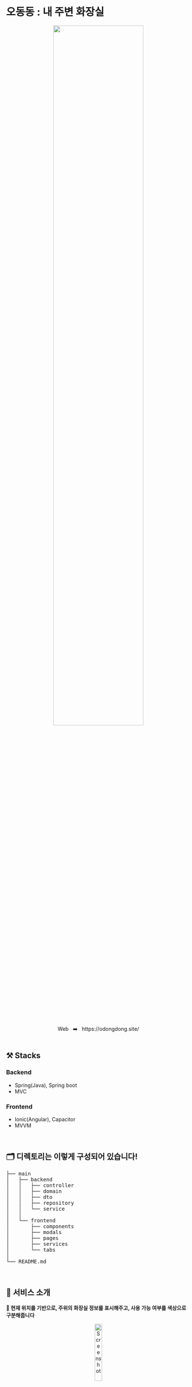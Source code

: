 # 오동동 : 내 주변 화장실

<a href="https://odongdong.site/">
  <div align="center">
    <img src="https://user-images.githubusercontent.com/59170680/202078396-f59c59eb-3b48-45de-943e-fbe5cd1cdfb1.png" width="70%" />
  </div>
</a>

<div align="center">
Web &nbsp; ➡️ &nbsp; https://odongdong.site/
</div>

<br/>

## ⚒️ Stacks
### Backend
- Spring(Java), Spring boot
- MVC
### Frontend
- Ionic(Angular), Capacitor
- MVVM

<br/>

## 🗂️ 디렉토리는 이렇게 구성되어 있습니다!
<pre>
├── main
│   ├── backend
│   │   ├── controller
│   │   ├── domain 
│   │   ├── dto
│   │   ├── repository
│   │   └── service
│   │
│   └── frontend
│       ├── components
│       ├── modals
│       ├── pages
│       ├── services
│       └── tabs
│
└── README.md
</pre>
<br/>


## 🚻 서비스 소개
**🚻 현재 위치를 기반으로, 주위의 화장실 정보를 표시해주고, 사용 가능 여부를 색상으로 구분해줍니다**

<div align="center">
  <img width="20%" alt="Screenshot" src="https://user-images.githubusercontent.com/59170680/206937517-918e0025-532e-46a2-92f5-61342563a4ec.png">
</div>

<br/><br/>

**✅ 현재 화장실의 이용 가능 여부를 한눈에 보여줍니다.**
<div align="center">
  <img width="20%" alt="Screenshot 2022-12-12 at 9 21 17 AM" src="https://user-images.githubusercontent.com/59170680/206938062-9627a259-fe9f-403f-b720-13de25f7ca27.png">
</div>

<br/><br/>

**✏️ 화장실이 등록되어 있지 않다면, 화면을 길게 클릭(모바일) 또는 우클릭(웹)해서 쉽게 등록할 수 있습니다.**
<div align="center">
  <img width="20%" alt="Screenshot 2022-12-12 at 9 28 33 AM" src="https://user-images.githubusercontent.com/59170680/206938450-5c4960c6-a454-46d0-8436-e12ed9653068.png">
</div>

<br/><br/>

**🙂 카카오 로그인을 통해서, 내가 등록한 화장실들을 확인하고 관리할 수 있습니다.**
<div align="center">
  <img width="20%" alt="Screenshot 2022-12-12 at 9 26 45 AM" src="https://user-images.githubusercontent.com/59170680/206938746-137b090d-55ea-438d-9149-65c6f1c7eb5f.png">
  
  <img width="20%" alt="Screenshot 2022-12-12 at 9 27 19 AM" src="https://user-images.githubusercontent.com/59170680/206938750-c58fa86d-7911-4634-a39c-bf2b0c28eba7.png">
</div>

<br/><br/>

**✉️ 앱을 사용하다가 불편사항 또는 건의사항이 생긴다면, 쉽게 문의사항을 남길 수 있습니다.**
<div align="center">
  <img width="20%" alt="Screenshot 2022-12-12 at 9 35 38 AM" src="https://user-images.githubusercontent.com/59170680/206938956-a8da4a67-51b4-49f9-acd2-f2a707d97011.png">
  
  <img width="20%" alt="Screenshot 2022-12-12 at 9 35 42 AM" src="https://user-images.githubusercontent.com/59170680/206938965-870ccf13-a9bb-4380-b01f-47f24683f65e.png">
</div>

<br/><br/>


## 👥 Members
<div align="center"> 
  
| Front-end & Team Lead<br/>[msdio](https://github.com/msdio) | Back-end<br/>[jhbaik1501](https://github.com/jhbaik1501) | Back-end & Devops<br/>[tkddls23](https://github.com/tkddls23) | Design<br/>[windowrainYOON](https://github.com/windowrainYOON)
|:---:|:---:|:---:|:---:|
|<img width="120" alt="msdio" src="https://avatars.githubusercontent.com/u/59170680?v=4">|<img width="120" alt="jhbaik1501" src="https://avatars.githubusercontent.com/u/81180977?v=4">|<img width="120" alt="tkddls23" src="https://avatars.githubusercontent.com/u/78777461?v=4">|<img width="120" alt="windowrainYOON" src="https://avatars.githubusercontent.com/u/87323617?v=4">
  
</div>
